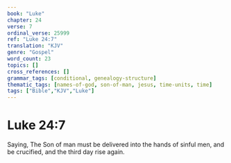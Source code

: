 ```yaml
---
book: "Luke"
chapter: 24
verse: 7
ordinal_verse: 25999
ref: "Luke 24:7"
translation: "KJV"
genre: "Gospel"
word_count: 23
topics: []
cross_references: []
grammar_tags: [conditional, genealogy-structure]
thematic_tags: [names-of-god, son-of-man, jesus, time-units, time]
tags: ["Bible","KJV","Luke"]
---
```


# Luke 24:7

Saying, The Son of man must be delivered into the hands of sinful men, and be crucified, and the third day rise again.
